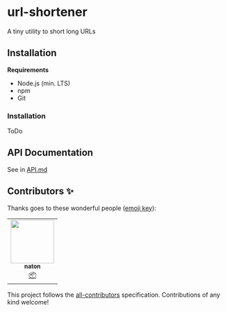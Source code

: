 # url-shortener

A tiny utility to short long URLs

## Installation

**Requirements**

-   Node.js (min. LTS)
-   npm
-   Git

### Installation

ToDo

## API Documentation

See in [API.md](API.md)

## Contributors ✨

Thanks goes to these wonderful people ([emoji key](https://allcontributors.org/docs/en/emoji-key)):

<!-- ALL-CONTRIBUTORS-LIST:START - Do not remove or modify this section -->
<!-- prettier-ignore-start -->
<!-- markdownlint-disable -->
<table>
  <tr>
    <td align="center"><a href="https://github.com/naton0"><img src="https://avatars.githubusercontent.com/u/33197199?v=4?s=100" width="100px;" alt=""/><br /><sub><b>naton</b></sub></a><br /><a href="#platform-naton0" title="Packaging/porting to new platform">📦</a></td>
  </tr>
</table>

<!-- markdownlint-restore -->
<!-- prettier-ignore-end -->

<!-- ALL-CONTRIBUTORS-LIST:END -->

This project follows the [all-contributors](https://github.com/all-contributors/all-contributors) specification. Contributions of any kind welcome!
